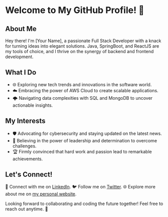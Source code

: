 # Welcome to My GitHub Profile! 🚀

## About Me

Hey there! I'm [Your Name], a passionate Full Stack Developer with a knack for turning ideas into elegant solutions. Java, SpringBoot, and ReactJS are my tools of choice, and I thrive on the synergy of backend and frontend development.

## What I Do

- 🌐 Exploring new tech trends and innovations in the software world.
- ☁️ Embracing the power of AWS Cloud to create scalable applications.
- 🌩️ Navigating data complexities with SQL and MongoDB to uncover actionable insights.

## My Interests

- 🛡️ Advocating for cybersecurity and staying updated on the latest news.
- 💼 Believing in the power of leadership and determination to overcome challenges.
- 🏆 Firmly convinced that hard work and passion lead to remarkable achievements.

## Let's Connect!

🌟 Connect with me on [LinkedIn](https://www.linkedin.com/in/yourusername).
🐦 Follow me on [Twitter](https://twitter.com/yourusername).
🌐 Explore more about me on [my personal website](https://www.yourwebsite.com).

Looking forward to collaborating and coding the future together! Feel free to reach out anytime. 🤝
